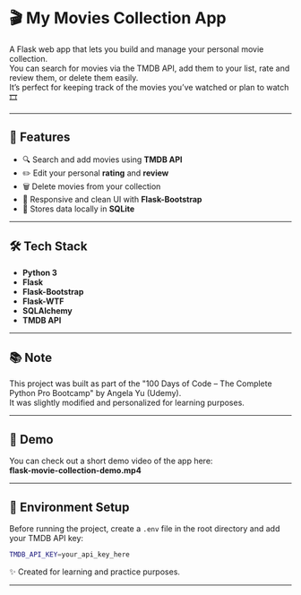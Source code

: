 # 🎬 My Movies Collection App

A Flask web app that lets you build and manage your personal movie collection.  
You can search for movies via the TMDB API, add them to your list, rate and review them, or delete them easily.  
It’s perfect for keeping track of the movies you’ve watched or plan to watch 🎞️

---

## 🚀 Features
- 🔍 Search and add movies using **TMDB API**
- ✏️ Edit your personal **rating** and **review**
- 🗑️ Delete movies from your collection
- 🎨 Responsive and clean UI with **Flask-Bootstrap**
- 💾 Stores data locally in **SQLite**

---

## 🛠️ Tech Stack
- **Python 3**
- **Flask**
- **Flask-Bootstrap**
- **Flask-WTF**
- **SQLAlchemy**
- **TMDB API**

---


## 📚 Note
This project was built as part of the "100 Days of Code – The Complete Python Pro Bootcamp" by Angela Yu (Udemy).  
It was slightly modified and personalized for learning purposes.

---

## 🎥 Demo
You can check out a short demo video of the app here:  
**flask-movie-collection-demo.mp4**

---


## 🔑 Environment Setup
Before running the project, create a `.env` file in the root directory and add your TMDB API key:

```bash
TMDB_API_KEY=your_api_key_here

```

✨ Created for learning and practice purposes.

---